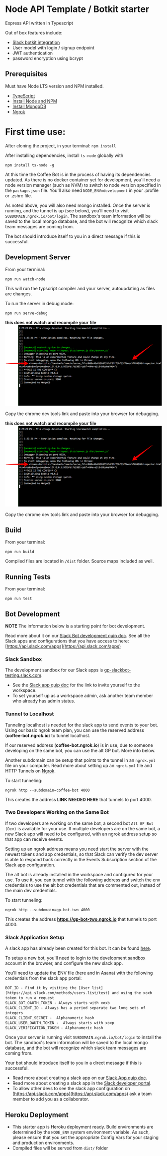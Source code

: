 # Node API Template / Botkit starter

Express API written in Typescript

Out of box features include:

- [Slack botkit integration](https://trim.quip.com/HcHWAZmnhjp9)
- User model with login / signup endpoint
- JWT authentication
- password encryption using bcrypt

## Prerequisites

Must have Node LTS version and NPM installed.

- [TypeScript](https://www.typescriptlang.org/index.html)
- [Install Node and NPM](https://nodejs.org/en/)
- [Install MongoDB](https://docs.mongodb.com/manual/tutorial/install-mongodb-on-os-x/)
- [Ngrok](https://ngrok.com/)

# First time use:

After cloning the project, in your terminal: `npm install`

After installing dependencies, install `ts-node` globally with

```
npm install ts-node -g
```

At this time the Coffee Bot is in the process of having its dependencies updated. As there is no docker container yet for development, you'll need a node version manager (such as NVM) to switch to node version specified in the `package.json` file. You'll also need `NODE_ENV=development` in your .profile or .zshrc file.

As noted above, you will also need mongo installed. Once the server is running, and the tunnel is up (see below), you'll need to visit `SUBDOMAIN.ngrok.io/bot/login`. The sandbox's team information will be saved to the local mongo database, and the bot will recognize which slack team messages are coming from.

The bot should introduce itself to you in a direct message if this is successful.

## Development Server

From your terminal:

```
npm run watch-node
```

This will run the typscript compiler and your server, autoupdating as files are changes.

To run the server in debug mode:

```
npm run serve-debug
```

**this does not watch and recompile your file**
![Screenshot](https://github.com/TrimAgency/node-api-template/blob/master/github/devtools-screenshot.png)

Copy the chrome dev tools link and paste into your browser for debugging.

**this does not watch and recompile your file**
![Screenshot](https://github.com/TrimAgency/node-api-template/blob/master/github/devtools-screenshot.png)

Copy the chrome dev tools link and paste into your browser for debugging.

## Build

From your terminal:

```
npm run build
```

Compiled files are located in `/dist` folder. Source maps included as well.

## Running Tests

From your terminal:

```
npm run test
```

## Bot Development

**NOTE** The information below is a starting point for bot development.

Read more about it on our [Slack Bot development quip doc](https://trim.quip.com/2pQzAhCWdCaO).
See all the Slack apps and configurations that you have access to here: [https://api.slack.com/apps](https://api.slack.com/apps)

### Slack Sandbox

The development sandbox for our Slack apps is [gp-slackbot-testing.slack.com](https://gp-slackbot-testing.slack.com/).

- See the [Slack app quip doc](https://trim.quip.com/HcHWAZmnhjp9) for the link to invite yourself to the workspace.
- To set yourself up as a workspace admin, ask another team member who already has admin status.

### Tunnel to Localhost

Tunneling localhost is needed for the slack app to send events to your bot. Using our basic ngrok team plan, you can use the reserved address (**coffee-bot.ngrok.io**) to tunnel localhost.

If our reserved address (**coffee-bot.ngrok.io**) is in use, due to someone developing on the same bot, you can use the alt GP bot. More info below.

Another subdomain can be setup that points to the tunnel in an `ngrok.yml` file on your computer. Read more about setting up an `ngrok.yml` file and HTTP Tunnels on [Ngrok](https://ngrok.com/docs).

To start tunneling:

```
ngrok http --subdomain=coffee-bot 4000
```

This creates the address **LINK NEEDED HERE** that tunnels to port 4000.

### Two Developers Working on the Same Bot

If two developers are working on the same bot, a second bot `Alt GP Bot (Dev)` is available for your use. If multiple developers are on the same bot, a new Slack app will need to be configured, with an ngrok address setup so that app can receive events.

Setting up an ngrok address means you need start the server with the newest tokens and app credentials, so that Slack can verify the dev server is able to respond back correctly in the Events Subscription section of the Slack app configuration.

The alt bot is already installed in the workspace and configured for your use. To use it, you can tunnel with the following address and switch the env credentials to use the alt bot credentials that are commented out, instead of the main dev credentials.

To start tunneling:

```
ngrok http --subdomain=gp-bot-two 4000
```

This creates the address **https://gp-bot-two.ngrok.io** that tunnels to port 4000.

### Slack Application Setup

A slack app has already been created for this bot. It can be found [here](https://api.slack.com/apps/A83TX9R70).

To setup a new bot, you'll need to login to the development sandbox account in the browser, and configure the new slack app.

You'll need to update the ENV file (here and in Asana) with the following credentials from the slack app portal:

```
BOT_ID - Find it by visiting the [User list](https://api.slack.com/methods/users.list/test) and using the xoxb token to run a request
SLACK_BOT_OAUTH_TOKEN - Always starts with xoxb
SLACK_CLIENT_ID - Always has a period separate two long sets of integers
SLACK_CLIENT_SECRET -  Alphanumeric hash
SLACK_USER_OAUTH_TOKEN -  Always starts with xoxp
SLACK_VERIFICATION_TOKEN - Alphanumeric hash
```

Once your server is running visit `SUBDOMAIN.ngrok.io/bot/login` to install the bot. The sandbox's team information will be saved to the local mongo database, and the bot will recognize which slack team messages are coming from.

Your bot should introduce itself to you in a direct message if this is successful.

- Read more about creating a slack app on our [Slack App quip doc](https://trim.quip.com/HcHWAZmnhjp9).
- Read more about creating a slack app in the [Slack developer portal](https://api.slack.com/).
- To allow other devs to see the slack app configuration on [https://api.slack.com/apps](https://api.slack.com/apps) ask a team member to add you as a collaborator.

## Heroku Deployment

- This starter app is Heroku deployment ready. Build environments are determined
  by the `NODE_ENV` system environment variable. As such, please ensure that
  you set the appropriate Config Vars for your staging and production
  environments.
- Compiled files will be served from `dist/` folder

